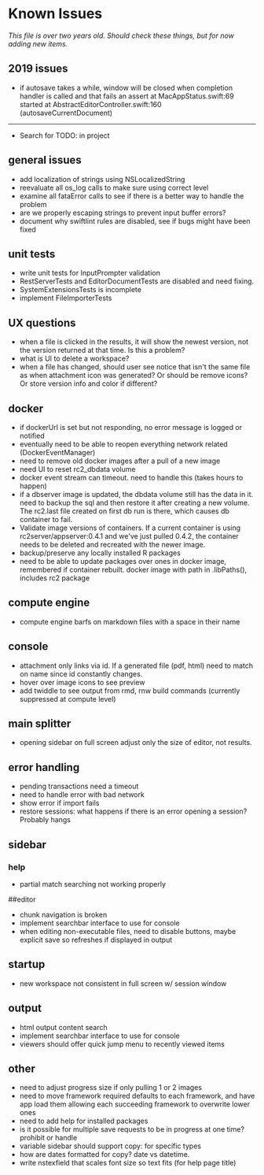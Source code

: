 # Known Issues

*This file is over two years old. Should check these things, but for now adding new items.*

## 2019 issues

* if autosave takes a while, window will be closed when completion handler is called and that fails an assert at MacAppStatus.swift:69 started at AbstractEditorController.swift:160 (autosaveCurrentDocument)

---

* Search for TODO: in project

## general issues
* add localization of strings using NSLocalizedString
* reevaluate all os_log calls to make sure using correct level
* examine all fataError calls to see if there is a better way to handle the problem
* are we properly escaping strings to prevent input buffer errors?
* document why swiftlint rules are disabled, see if bugs might have been fixed

## unit tests
* write unit tests for InputPrompter validation
* RestServerTests and EditorDocumentTests are disabled and need fixing.
* SystemExtensionsTests is incomplete
* implement FileImporterTests

## UX questions
* when a file is clicked in the results, it will show the newest version, not the version returned at that time. Is this a problem?
* what is UI to delete a workspace?
* when a file has changed, should user see notice that isn't the same file as when attachment icon was generated? Or should be remove icons? Or store version info and color if different?

## docker
* if dockerUrl is set but not responding, no error message is logged or notified
* eventually need to be able to reopen everything network related (DockerEventManager)
* need to remove old docker images after a pull of a new image
* need UI to reset rc2_dbdata volume
* docker event stream can timeout. need to handle this (takes hours to happen)
* if a dbserver image is updated, the dbdata volume still has the data in it. need to backup the sql and then restore it after creating a new volume. The rc2.last file created on first db run is there, which causes db container to fail.
* Validate image versions of containers. If a current container is using rc2server/appserver:0.4.1 and we've just pulled 0.4.2, the container needs to be deleted and recreated with the newer image.
* backup/preserve any locally installed R packages
* need to be able to update packages over ones in docker image, remembered if container rebuilt. docker image with path in .libPaths(), includes rc2 package

## compute engine
* compute engine barfs on markdown files with a space in their name

## console
* attachment only links via id. If a generated file (pdf, html) need to match on name since id constantly changes.
* hover over image icons to see preview
* add twiddle to see output from rmd, rnw build commands (currently suppressed at compute level)

## main splitter
* opening sidebar on full screen adjust only the size of editor, not results.

## error handling
* pending transactions need a timeout
* need to handle error with bad network
* show error if import fails
* restore sessions: what happens if there is an error opening a session? Probably hangs

## sidebar

### help
* partial match searching not working properly

##editor
* chunk navigation is broken
* implement searchbar interface to use for console
* when editing non-executable files, need to disable buttons, maybe explicit save so refreshes if displayed in output

## startup
* new workspace not consistent in full screen w/ session window

## output
* html output content search
* implement searchbar interface to use for console
* viewers should offer quick jump menu to recently viewed items

## other

* need to adjust progress size if only pulling 1 or 2 images
* need to move framework required defaults to each framework, and have app load them allowing each succeeding framework to overwrite lower ones
* need to add help for installed packages
* is it possible for multiple save requests to be in progress at one time? prohibit or handle
* variable sidebar should support copy: for specific types
* how are dates formatted for copy? date vs datetime. 
* write nstexfield that scales font size so text fits (for help page title)
